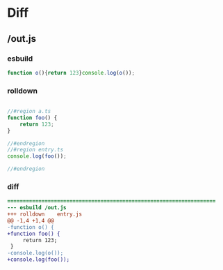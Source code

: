 # Diff
## /out.js
### esbuild
```js
function o(){return 123}console.log(o());
```
### rolldown
```js

//#region a.ts
function foo() {
	return 123;
}

//#endregion
//#region entry.ts
console.log(foo());

//#endregion
```
### diff
```diff
===================================================================
--- esbuild	/out.js
+++ rolldown	entry.js
@@ -1,4 +1,4 @@
-function o() {
+function foo() {
     return 123;
 }
-console.log(o());
+console.log(foo());

```